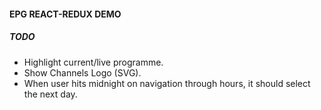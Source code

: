 #### EPG REACT-REDUX DEMO

##### *TODO*
- Highlight current/live programme.
- Show Channels Logo (SVG).
- When user hits midnight on navigation through hours, it should select the next day.